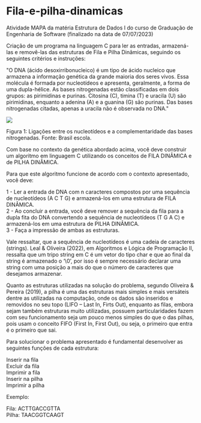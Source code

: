 # Fila-e-pilha-dinamicas

Atividade MAPA da matéria Estrutura de Dados I do curso de Graduação de Engenharia de Software (finalizado na data de 07/07/2023)

Criação de um programa na linguagem C para ler as entradas, armazená-las e removê-las das estruturas de Fila e Pilha Dinâmicas, seguindo os seguintes critérios e instruções:

"O DNA (ácido desoxirribonucleico) é um tipo de ácido nucleico que armazena a informação genética da grande maioria dos seres vivos. Essa molécula é formada por nucleotídeos e apresenta, geralmente, a forma de uma dupla-hélice. As bases nitrogenadas estão classificadas em dois grupos: as pirimidinas e purinas. Citosina (C), timina (T) e uracila (U) são pirimidinas, enquanto a adenina (A) e a guanina (G) são purinas. Das bases nitrogenadas citadas, apenas a uracila não é observada no DNA." 

<img src="https://sistemasead.unicesumar.edu.br/flex/amfphp/services/Portal/ImagemQuestionario2/QUE_160621_528887_1.png">

Figura 1: Ligações entre os nucleotídeos e a complementaridade das bases nitrogenadas. Fonte: Brasil escola. 


Com base no contexto da genética abordado acima, você deve construir um algoritmo em linguagem C utilizando os conceitos de FILA DINÂMICA e de PILHA DINÂMICA.

Para que este algoritmo funcione de acordo com o contexto apresentado, você deve:

1 - Ler a entrada de DNA com n caracteres compostos por uma sequência de nucleotídeos (A C T G) e armazená-los em uma estrutura de FILA DINÂMICA. \
2 - Ao concluir a entrada, você deve remover a sequência da fila para a dupla fita do DNA convertendo a sequência de nucleotídeos (T G A C) e armazená-los em uma estrutura de PILHA DINÂMICA. \
3 - Faça a impressão de ambas as estruturas.

Vale ressaltar, que a sequência de nucleotídeos é uma cadeia de caracteres (strings). Leal & Oliveira (2022), em Algoritmos e Lógica de Programação II, ressalta que um tripo string em C é um vetor do tipo char e que ao final da string é armazenado o ‘\0’, por isso é sempre necessário declarar uma string com uma posição a mais do que o número de caracteres que desejamos armazenar.

Quanto as estruturas utilizadas na solução do problema, segundo Oliveira & Pereira (2019), a pilha é uma das estruturas mais simples e mais versáteis dentre as utilizadas na computação, onde os dados são inseridos e removidos no seu topo (LIFO – Last In, Firts Out), enquanto as filas, embora sejam também estruturas muito utilizadas, possuem particularidades fazem com seu funcionamento seja um pouco menos simples do que o das pilhas, pois usam o conceito FIFO (First In, First Out), ou seja, o primeiro que entra é o primeiro que sai. 

Para solucionar o problema apresentado é fundamental desenvolver as seguintes funções de cada estrutura: 

Inserir na fila \
Excluir da fila \
Imprimir a fila \
Inserir na pilha \
Imprimir a pilha

Exemplo:

Fila: ACTTGACCGTTA \
Pilha: TAACGGTCAAGT
